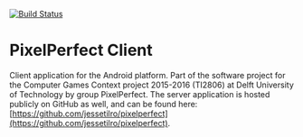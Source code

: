[![Build Status](https://api.travis-ci.org/jessetilro/pixelperfect-client.svg?branch=master)](https://travis-ci.org/jessetilro/pixelperfect-client)

# PixelPerfect Client
Client application for the Android platform. Part of the software project for the Computer Games Context project 2015-2016 (TI2806) at Delft University of Technology by group PixelPerfect. The server application is hosted publicly on GitHub as well, and can be found here: [https://github.com/jessetilro/pixelperfect](https://github.com/jessetilro/pixelperfect).
